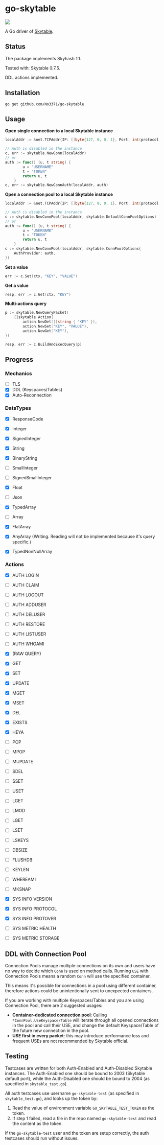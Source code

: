 # go-skytable

![](https://goreportcard.com/badge/github.com/No3371/go-skytable)

A Go driver of [Skytable](https://github.com/skytable/skytable).

## Status

The package implements Skyhash 1.1.

Tested with: Skytable 0.7.5.

DDL actions implemented.

## Installation

```
go get github.com/No3371/go-skytable
```

## Usage

**Open single connection to a local Skytable instance**

```go
localAddr := &net.TCPAddr{IP: []byte{127, 0, 0, 1}, Port: int(protocol.DefaultPort)}

// Auth is disabled in the instance
c, err := skytable.NewConn(localAddr)
// or
auth := func() (u, t string) {
        u = "USERNAME"
        t = "TOKEN"
        return u, t
    }
c, err := skytable.NewConnAuth(localAddr, auth)
```

**Open a connection pool to a local Skytable instance**
```go
localAddr := &net.TCPAddr{IP: []byte{127, 0, 0, 1}, Port: int(protocol.DefaultPort)}

// Auth is disabled in the instance
c := skytable.NewConnPool(localAddr, skytable.DefaultConnPoolOptions)
// or 
auth := func() (u, t string) {
        u = "USERNAME"
        t = "TOKEN"
        return u, t
    }
c := skytable.NewConnPool(localAddr, skytable.ConnPoolOptions{
    AuthProvider: auth,
})
```

**Set a value**
```go
err := c.Set(ctx, "KEY", "VALUE")
```

**Get a value**
```go
resp, err := c.Get(ctx, "KEY")
```

**Multi-actions query**
```go
p := skytable.NewQueryPacket(
    []skytable.Action{
        action.NewDel([]string { "KEY" }),
        action.NewSet("KEY", "VALUE"),
        action.NewGet("KEY"),
})

resp, err := c.BuildAndExecQuery(p)
```

## Progress

### Mechanics

- [ ] TLS
- [X] DDL (Keyspaces/Tables)
- [X] Auto-Reconnection

### DataTypes

- [X] ResponseCode
- [X] Integer
- [X] SignedInteger
- [X] String
- [X] BinaryString
- [ ] SmallInteger
- [ ] SignedSmallInteger
- [X] Float
- [ ] Json

- [X] TypedArray
- [ ] Array
- [X] FlatArray
- [X] AnyArray (Writing. Reading will not be implemented because it's query specific.)
- [X] TypedNonNullArray

### Actions

- [X] AUTH LOGIN
- [ ] AUTH CLAIM
- [ ] AUTH LOGOUT
- [ ] AUTH ADDUSER
- [ ] AUTH DELUSER
- [ ] AUTH RESTORE
- [ ] AUTH LISTUSER
- [ ] AUTH WHOAMI

- [X] (RAW QUERY)

- [X] GET
- [X] SET
- [X] UPDATE
- [X] MGET
- [X] MSET
- [X] DEL
- [X] EXISTS
- [X] HEYA
- [ ] POP
- [ ] MPOP
- [ ] MUPDATE
- [ ] SDEL
- [ ] SSET
- [ ] USET
- [ ] LGET
- [ ] LMOD
- [ ] LGET
- [ ] LSET
- [ ] LSKEYS

- [ ] DBSIZE
- [ ] FLUSHDB
- [ ] KEYLEN
- [ ] WHEREAMI

- [ ] MKSNAP

- [X] SYS INFO VERSION
- [X] SYS INFO PROTOCOL
- [X] SYS INFO PROTOVER
- [ ] SYS METRIC HEALTH
- [ ] SYS METRIC STORAGE

## DDL with Connection Pool

Connection Pools manage multiple connections on its own and users have no way to decide which `Conn` is used on method calls. Running `USE` with Connection Pools means a random `Conn` will use the specified container.

This means it's possible for connections in a pool using different container, therefore actions could be unintentionally sent to unexpected containers.

If you are working with multiple Keyspaces/Tables and you are using Connection Pool, there are 2 suggested usages:

- **Container-dedicated connection pool**: Calling `*ConnPool.UseKeyspace/Table` will iterate through all opened connections in the pool and call their USE, and change the default Keyspace/Table of the future new connection in the pool.
- **USE first in every packet**: this may introduce performance loss and frequent USEs are not recommended by Skytable official.

## Testing

Testcases are written for both Auth-Enabled and Auth-Disabled Skytable instances.
The Auth-Enabled one should be bound to 2003 (Skytable default port), while the Auth-Disabled one should be bound to 2004 (as specified in `skytable_test.go`).

All auth testcases use username `go-skytable-test` (as specified in `skytable_test.go`), and looks up the token by:

1. Read the value of environment variable `GO_SKYTABLE_TEST_TOKEN` as the token.
2. If step 1 failed, read a file in the repo named `go-skytable-test` and read the content as the token.

If the `go-skytable-test` user and the token are setup correctly, the auth testcases should run without issues.
